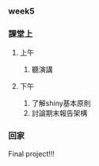 ### week5
### 課堂上
1. 上午
   1. 聽演講
   
2. 下午
   1. 了解shiny基本原則
   2. 討論期末報告架構

### 回家
Final project!!!

